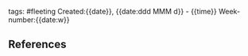 
tags: #fleeting 
Created:{{date}}, {{date:ddd MMM d}} - {{time}}
Week-number:{{date:w}}










## References

